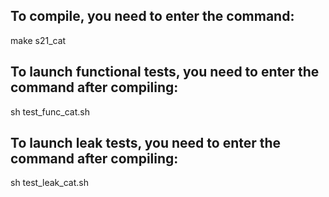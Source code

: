 
## To compile, you need to enter the command: 
  make s21_cat

## To launch functional tests, you need to enter the command after compiling: 
  sh test_func_cat.sh

## To launch leak tests, you need to enter the command after compiling: 
  sh test_leak_cat.sh
